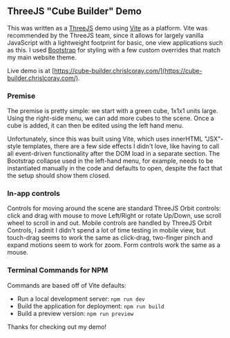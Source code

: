 ## ThreeJS "Cube Builder" Demo

This was written as a [ThreeJS](https://threejs.org/) demo using [Vite](https://vitejs.dev/) as a platform. Vite was recommended by the ThreeJS team, since it allows for largely vanilla JavaScript with a lightweight footprint for basic, one view applications such as this. I used [Bootstrap](https://getbootstrap.com/) for styling with a few custom overrides that match my main website theme.

Live demo is at [https://cube-builder.chrislcoray.com/](https://cube-builder.chrislcoray.com/).

### Premise

The premise is pretty simple: we start with a green cube, 1x1x1 units large. Using the right-side menu, we can add more cubes to the scene. Once a cube is added, it can then be edited using the left hand menu.

Unfortunately, since this was built using Vite, which uses innerHTML "JSX"-style templates, there are a few side effects I didn't love, like having to call all event-driven functionality after the DOM load in a separate section. The Bootstrap collapse used in the left-hand menu, for example, needs to be instantiated manually in the code and defaults to open, despite the fact that the setup should show them closed.

### In-app controls

Controls for moving around the scene are standard ThreeJS Orbit controls: click and drag with mouse to move Left/Right or rotate Up/Down, use scroll wheel to scroll in and out. Mobile controls are handled by ThreeJS Orbit Controls, I admit I didn't spend a lot of time testing in mobile view, but touch-drag seems to work the same as click-drag, two-finger pinch and expand motions seem to work for zoom. Form controls work the same as a mouse.

### Terminal Commands for NPM

Commands are based off of Vite defaults:
- Run a local development server: `npm run dev`
- Build the application for deployment: `npm run build`
- Build a preview version: `npm run preview`

Thanks for checking out my demo!
